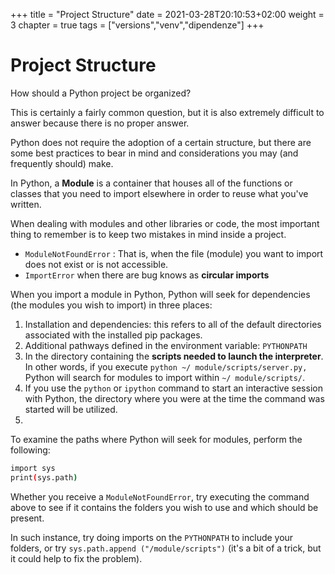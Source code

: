 +++
title = "Project Structure"
date = 2021-03-28T20:10:53+02:00
weight = 3
chapter = true
tags = ["versions","venv","dipendenze"]
+++

<!-- Hotjar Tracking Code for https://pythonbiellagroup.it -->
<script>
    (function(h,o,t,j,a,r){
        h.hj=h.hj||function(){(h.hj.q=h.hj.q||[]).push(arguments)};
        h._hjSettings={hjid:2847436,hjsv:6};
        a=o.getElementsByTagName('head')[0];
        r=o.createElement('script');r.async=1;
        r.src=t+h._hjSettings.hjid+j+h._hjSettings.hjsv;
        a.appendChild(r);
    })(window,document,'https://static.hotjar.com/c/hotjar-','.js?sv=');
</script>

# Project Structure

How should a Python project be organized?

This is certainly a fairly common question, but it is also extremely difficult to answer because there is no proper answer.

Python does not require the adoption of a certain structure, but there are some best practices to bear in mind and considerations you may (and frequently should) make.

In Python, a **Module** is a container that houses all of the functions or classes that you need to import elsewhere in order to reuse what you've written.

When dealing with modules and other libraries or code, the most important thing to remember is to keep two mistakes in mind inside a project.

- `ModuleNotFoundError` : That is, when the file (module) you want to import does not exist or is not accessible.
- `ImportError` when there are bug knows as **circular imports**

When you import a module in Python, Python will seek for dependencies (the modules you wish to import) in three places:

1. Installation and dependencies: this refers to all of the default directories associated with the installed pip packages.
2. Additional pathways defined in the environment variable: `PYTHONPATH`
3. In the directory containing the **scripts needed to launch the interpreter**. In other words, if you execute `python ~/ module/scripts/server.py,` Python will search for modules to import within `~/ module/scripts/`.
4. If you use the `python` or `ipython` command to start an interactive session with Python, the directory where you were at the time the command was started will be utilized.
1. 
To examine the paths where Python will seek for modules, perform the following:

```bash
import sys
print(sys.path)
```
Whether you receive a `ModuleNotFoundError`, try executing the command above to see if it contains the folders you wish to use and which should be present.

In such instance, try doing imports on the `PYTHONPATH` to include your folders, or try `sys.path.append ("/module/scripts")` (it's a bit of a trick, but it could help to fix the problem).